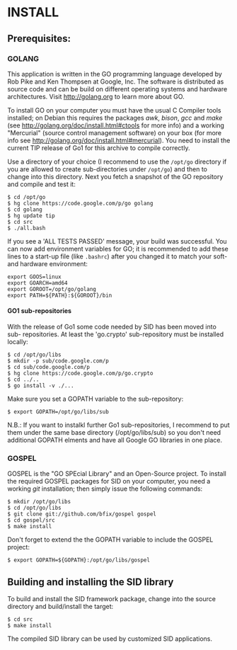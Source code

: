 INSTALL
=======

Prerequisites:
--------------

### GOLANG

This application is written in the GO programming language developed
by Rob Pike and Ken Thompsen at Google, Inc. The software is distributed
as source code and can be build on different operating systems and hardware
architectures. Visit <http://golang.org> to learn more about GO.

To install GO on your computer you must have the usual C Compiler tools
installed; on Debian this requires the packages *awk*, *bison*, *gcc* and
*make* (see <http://golang.org/doc/install.html#ctools> for more info) and a
working "Mercurial" (source control management software) on your box (for more
info see <http://golang.org/doc/install.html#mercurial>). You need to install
the current TIP release of Go1 for this archive to compile correctly.

Use a directory of your choice (I recommend to use the `/opt/go` directory
if you are allowed to create sub-directories under `/opt/go`) and then to
change into this directory. Next you fetch a snapshot of the GO
repository and compile and test it:

	$ cd /opt/go
	$ hg clone https://code.google.com/p/go golang
	$ cd golang
	$ hg update tip
	$ cd src
	$ ./all.bash

If you see a 'ALL TESTS PASSED' message, your build was successful. You can
now add environment variables for GO; it is recommended to add these lines
to a start-up file (like `.bashrc`) after you changed it to match your soft-
and hardware environment:

	export GOOS=linux
	export GOARCH=amd64
	export GOROOT=/opt/go/golang
	export PATH=${PATH}:${GOROOT}/bin
	
#### GO1 sub-repositories

With the release of Go1 some code needed by SID has been moved into sub-
repositories. At least the 'go.crypto' sub-repository must be installed
locally:

	$ cd /opt/go/libs
	$ mkdir -p sub/code.google.com/p
	$ cd sub/code.google.com/p
	$ hg clone https://code.google.com/p/go.crypto
	$ cd ../..
	$ go install -v ./... 

Make sure you set a GOPATH variable to the sub-repository:

	$ export GOPATH=/opt/go/libs/sub
	
N.B.: If you want to instalkl further Go1 sub-repositories, I recommend to
put them under the same base directory (/opt/go/libs/sub) so you don't need
additional GOPATH elments and have all Google GO libraries in one place.

### GOSPEL

GOSPEL is the "GO SPEcial Library" and an Open-Source project. To install
the required GOSPEL packages for SID on your computer, you need a working
*git* installation; then simply issue the following commands:

	$ mkdir /opt/go/libs
	$ cd /opt/go/libs
	$ git clone git://github.com/bfix/gospel gospel
	$ cd gospel/src
	$ make install
	
Don't forget to extend the the GOPATH variable to include the GOSPEL project:

	$ export GOPATH=${GOPATH}:/opt/go/libs/gospel 

Building and installing the SID library
---------------------------------------

To build and install the SID framework package, change into the source
directory and build/install the target:

	$ cd src
	$ make install

The compiled SID library can be used by customized SID applications.
 